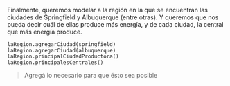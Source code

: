 Finalmente, queremos modelar a la región en la que se encuentran las ciudades de Springfield y Albuquerque (entre otras). Y queremos que nos pueda decir cuál de ellas produce más energía, y de cada ciudad, la central que más energía produce. 

```wollok
laRegion.agregarCiudad(springfield)
laRegion.agregarCiudad(albuquerque)
laRegion.principalCiudadProductora()
laRegion.principalesCentrales()
```

> Agregá lo necesario para que ésto sea posible